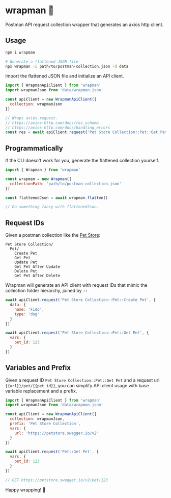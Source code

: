 # wrapman 🎁

Postman API request collection wrapper that generates an axios http client.

## Usage

```sh
npm i wrapman

# Generate a flattened JSON file
npx wrapman -i path/to/postman-collection.json -d data
```

Import the flattened JSON file and initialize an API client.

```js
import { WrapmanApiClient } from 'wrapman'
import wrapmanJson from 'data/wrapman.json'

const apiClient = new WrapmanApiClient({
  collection: wrapmanJson
})

// Wraps axios.request.
// https://axios-http.com/docs/res_schema
// https://axios-http.com/docs/handling_errors
const res = await apiClient.request('Pet Store Collection::Pet::Get Pet')
```

## Programmatically

If the CLI doesn't work for you, generate the flattened collection yourself.

```js
import { Wrapman } from 'wrapman'

const wrapman = new Wrapman({
  collectionPath: 'path/to/postman-collection.json'
})

const flattenedJson = await wrapman.flatten()

// Do something fancy with flattenedJson.
```

## Request IDs

Given a postman collection like the [Pet Store](https://www.postman.com/schude/workspace/petstore/collection/14574125-2e916d97-e26f-42d5-a20d-4b34b25498f8):

```
Pet Store Collection/
  Pet/
    Create Pet
    Get Pet
    Update Pet
    Get Pet After Update
    Delete Pet
    Get Pet After Delete
```

Wrapman will generate an API client with request IDs that mimic the collection folder hierarchy, joined by `::`

```js
await apiClient.request('Pet Store Collection::Pet::Create Pet', {
  data: {
    name: 'Fido',
    type: 'dog'
  }
})

await apiClient.request('Pet Store Collection::Pet::Get Pet', {
  vars: {
    pet_id: 123
  }
})
```

## Variables and Prefix

Given a request ID `Pet Store Collection::Pet::Get Pet` and a request url `{{url}}/pet/{{pet_id}}`,
you can simplify API client usage with base variable replacement and a prefix.

```js
import { WrapmanApiClient } from 'wrapman'
import wrapmanJson from 'data/wrapman.json'

const apiClient = new WrapmanApiClient({
  collection: wrapmanJson,
  prefix: 'Pet Store Collection',
  vars: {
    url: 'https://petstore.swagger.io/v2'
  }
})

await apiClient.request('Pet::Get Pet', {
  vars: {
    pet_id: 123
  }
})

// GET https://petstore.swagger.io/v2/pet/123
```

Happy wrapping! 🌯
